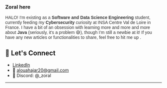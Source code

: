 

### Zoral here 

<!-- Embedded style for a funky font -->
<p style="font-size: 14px; font-family: 'Cabinet Grotesk', sans-serif; color: #333;">
  HALO! I'm existing as a <strong>Software and Data Science Engineering</strong> student, currently feeding my <strong>Cybersecurity</strong> curiosity at INSA Centre Val de Loire in France. I have a bit of an obsession with learning more and more and more about <strong>Java</strong> (seriously, it's a problem 😅), though I’m still a newbie at it! If you have any new articles or functionalities to share, feel free to hit me up .
</p>





## 🌟 **Let's Connect**
- [LinkedIn](https://www.linkedin.com/in/hajaraloua-759502247/)
- 📧 alouahajar20@gmail.com
- 💬 Discord: @_zoral

---


